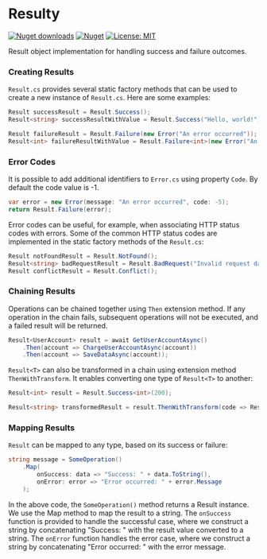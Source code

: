 # Resulty
[![Nuget downloads](https://img.shields.io/nuget/v/resulty.svg)](https://www.nuget.org/packages/Resulty/)
[![Nuget](https://img.shields.io/nuget/dt/resulty)](https://www.nuget.org/packages/Resulty/)
[![License: MIT](https://img.shields.io/badge/License-MIT-yellow.svg)](https://github.com/alex-selehenenko/Resulty/blob/master/LICENSE)

Result object implementation for handling success and failure outcomes.

### Creating Results
`Result.cs` provides several static factory methods that can be used to create a new instance of `Result.cs`. Here are some examples:
```csharp
Result successResult = Result.Success();
Result<string> successResultWithValue = Result.Success("Hello, world!");

Result failureResult = Result.Failure(new Error("An error occurred"));
Result<int> failureResultWithValue = Result.Failure<int>(new Error("An error occurred"));
```
### Error Codes
It is possible to add additional identifiers to `Error.cs` using property `Code`. By default the code value is -1.
```csharp
var error = new Error(message: "An error occurred", code: -5);
return Result.Failure(error);
```
Error codes can be useful, for example, when associating HTTP status codes with errors. Some of the common HTTP status codes are implemented in the static factory methods of the `Result.cs`:
```csharp
Result notFoundResult = Result.NotFound();
Result<string> badRequestResult = Result.BadRequest("Invalid request data");
Result conflictResult = Result.Conflict();
```
### Chaining Results
Operations can be chained together using `Then` extension method. If any operation in the chain fails, subsequent operations will not be executed, and a failed result will be returned. 
```csharp
Result<UserAccount> result = await GetUserAccountAsync()
    .Then(account => ChargeUserAccountAsync(account))
    .Then(account => SaveDataAsync(account));
```
`Result<T>` can also be transformed in a chain using extension method `ThenWithTransform`. It enables converting one type of `Result<T>` to another:
```csharp
Result<int> result = Result.Success<int>(200);

Result<string> transformedResult = result.ThenWithTransform(code => Result.Success<string>("Status code: " + code.ToString()));
```
### Mapping Results
`Result` can be mapped to any type, based on its success or failure:
```csharp
string message = SomeOperation()
    .Map(
        onSuccess: data => "Success: " + data.ToString(),
        onError: error => "Error occurred: " + error.Message
    );

```
In the above code, the `SomeOperation()` method returns a Result instance. We use the Map method to map the result to a string. The `onSuccess` function is provided to handle the successful case, where we construct a string by concatenating "Success: " with the result value converted to a string. The `onError` function handles the error case, where we construct a string by concatenating "Error occurred: " with the error message.
